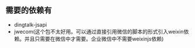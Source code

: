 ## 需要的依赖有
- dingtalk-jsapi
- jwecom(这个包不太好用。可以通过直接引用微信的脚本的形式引入weixin依赖。并且只需要在微信中才需要。企业微信中不需要weixinjs依赖)
